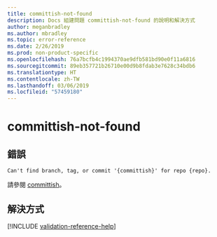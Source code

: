 ```yaml
---
title: committish-not-found
description: Docs 組建問題 committish-not-found 的說明和解決方式
author: meganbradley
ms.author: mbradley
ms.topic: error-reference
ms.date: 2/26/2019
ms.prod: non-product-specific
ms.openlocfilehash: 76a7bcfb4c1994370ae9dfb581bd90e0f11a6816
ms.sourcegitcommit: 89eb357721b26710e00d9b8fdab3e7628c34bdb6
ms.translationtype: HT
ms.contentlocale: zh-TW
ms.lasthandoff: 03/06/2019
ms.locfileid: "57459180"
---
```

# <a name="committish-not-found"></a>committish-not-found

## <a name="error"></a>錯誤

`Can't find branch, tag, or commit '{committish}' for repo {repo}.`

請參閱 [committish](https://git-scm.com/docs/gitglossary#gitglossary-aiddefcommit-ishacommit-ishalsocommittish)。

## <a name="resolution"></a>解決方式

<!--make sure to add this file to your includes folder and verify the path-->
[!INCLUDE [validation-reference-help](includes/validation-reference-help.md)]
